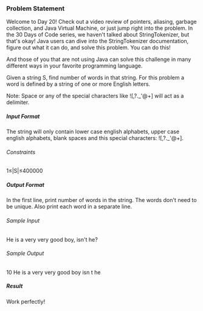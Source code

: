 <h3>Problem Statement</h3>

Welcome to Day 20! Check out a video review of pointers, aliasing, garbage collection, and Java Virtual Machine, or just jump right into the problem. In the 30 Days of Code series, we haven't talked about StringTokenizer, but that's okay! Java users can dive into the StringTokenizer documentation, figure out what it can do, and solve this problem. You can do this!

And those of you that are not using Java can solve this challenge in many different ways in your favorite programming language.

Given a string S, find number of words in that string. For this problem a word is defined by a string of one or more English letters.

Note: Space or any of the special characters like ![,?.\_'@+] will act as a delimiter.

<h5>Input Format</h5>

The string will only contain lower case english alphabets, upper case english alphabets, blank spaces and this special characters: ![,?.\_'@+].

<h6>Constraints</h6> 

1≤|S|≤400000

<h5>Output Format</h5>

In the first line, print number of words in the string. The words don't need to be unique. Also print each word in a separate line.

<h6>Sample Input</h6>

He is a very very good boy, isn't he?

<h6>Sample Output</h6>

10
He
is
a
very
very
good
boy
isn
t
he

<h5>Result</h5>

Work perfectly!
